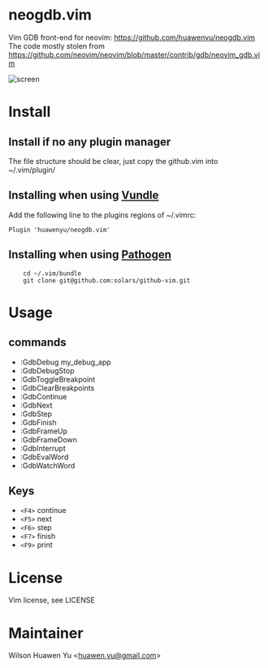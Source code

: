 # neogdb.vim
Vim GDB front-end for neovim: https://github.com/huawenyu/neogdb.vim  
The code mostly stolen from https://github.com/neovim/neovim/blob/master/contrib/gdb/neovim_gdb.vim

![screen](https://github.com/huawenyu/neogdb.vim/screen.gif)

# Install

## Install if no any plugin manager

The file structure should be clear, just copy the github.vim into ~/.vim/plugin/

## Installing when using [Vundle](https://github.com/VundleVim/Vundle.vim)

Add the following line to the plugins regions of ~/.vimrc:

```vim
Plugin 'huawenyu/neogdb.vim'
```

## Installing when using [Pathogen](https://github.com/tpope/vim-pathogen)

```Shell
    cd ~/.vim/bundle
    git clone git@github.com:solars/github-vim.git
```

# Usage

## commands
  - :GdbDebug my_debug_app
  - :GdbDebugStop
  - :GdbToggleBreakpoint
  - :GdbClearBreakpoints
  - :GdbContinue
  - :GdbNext
  - :GdbStep
  - :GdbFinish
  - :GdbFrameUp
  - :GdbFrameDown
  - :GdbInterrupt
  - :GdbEvalWord
  - :GdbWatchWord

## Keys
  - `<F4>` continue
  - `<F5>` next
  - `<F6>` step
  - `<F7>` finish
  - `<F9>` print <var>

# License
Vim license, see LICENSE

# Maintainer
Wilson Huawen Yu <[huawen.yu@gmail.com](mailto:huawen.yu@gmail.com)>

